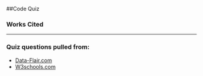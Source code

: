 ##Code Quiz




### Works Cited

---
<h3> Quiz questions pulled from:</h3>
<ul>
<li>
<a href="https://data-flair.training/blogs/javascript-quiz/" target="_blank"> Data-Flair.com</a>
</li>
<li>
<a href="https://www.w3schools.com/js/js_quiz.asp"> W3schools.com</a>
</li>